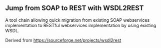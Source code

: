 Jump from SOAP to REST with WSDL2REST
-------------------------------------

A tool chain allowing quick migration from existing SOAP webservices
implementation to RESTful webservices implementation by using existing WSDL.

Derived from https://sourceforge.net/projects/wsdl2rest

